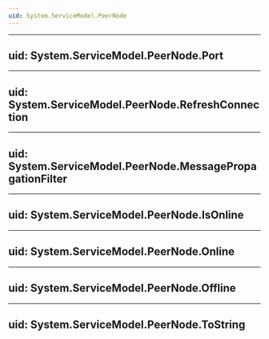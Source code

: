 ```yaml
---
uid: System.ServiceModel.PeerNode
---
```


---
uid: System.ServiceModel.PeerNode.Port
---

---
uid: System.ServiceModel.PeerNode.RefreshConnection
---

---
uid: System.ServiceModel.PeerNode.MessagePropagationFilter
---

---
uid: System.ServiceModel.PeerNode.IsOnline
---

---
uid: System.ServiceModel.PeerNode.Online
---

---
uid: System.ServiceModel.PeerNode.Offline
---

---
uid: System.ServiceModel.PeerNode.ToString
---

